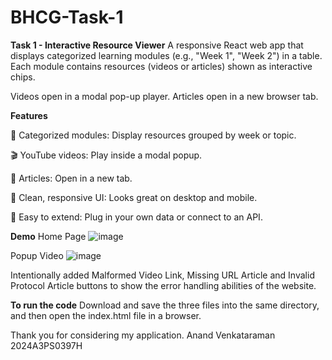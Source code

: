 # BHCG-Task-1

**Task 1 - Interactive Resource Viewer**
A responsive React web app that displays categorized learning modules (e.g., "Week 1", "Week 2") in a table. Each module contains resources (videos or articles) shown as interactive chips.

Videos open in a modal pop-up player.
Articles open in a new browser tab.

**Features**

📅 Categorized modules: Display resources grouped by week or topic.

🎬 YouTube videos: Play inside a modal popup.

📄 Articles: Open in a new tab.

💎 Clean, responsive UI: Looks great on desktop and mobile.

🧩 Easy to extend: Plug in your own data or connect to an API.

**Demo**
Home Page
![image](https://github.com/user-attachments/assets/07eb7740-4059-4d41-a0eb-2655fa979e39)

Popup Video
![image](https://github.com/user-attachments/assets/248086a2-c5e2-4071-b288-730a643ac7e2)

Intentionally added Malformed Video Link, Missing URL Article and Invalid Protocol Article buttons to show the error handling abilities of the website.

**To run the code**
Download and save the three files into the same directory, and then open the index.html file in a browser.

Thank you for considering my application.
Anand Venkataraman
2024A3PS0397H
